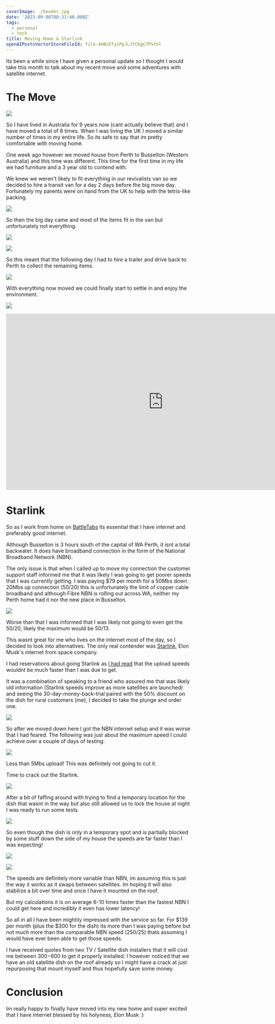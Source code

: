 ```yaml
---
coverImage: ./header.jpg
date: '2023-09-08T08:31:40.000Z'
tags:
  - personal
  - tech
title: Moving Home & Starlink
openAIPostsVectorStoreFileId: file-4HBcETysPpJL3fCKgC7PSfnl
---
```


Its been a while since I have given a personal update so I thought I would take this month to talk about my recent move and some adventures with satellite internet.

# The Move

[![](./map.png)](./map.png)

So I have lived in Australia for 9 years now (cant actually believe that) and I have moved a total of 8 times. When I was living the UK I moved a similar number of times in my entire life. So its safe to say that im pretty comfortable with moving home.

One week ago however we moved house from Perth to Busselton (Western Australia) and this time was different. This time for the first time in my life we had furniture and a 3 year old to contend with.

We knew we weren't likely to fit everything in our revivalists van so we decided to hire a transit van for a day 2 days before the big move day. Fortunately my parents were on hand from the UK to help with the tetris-like packing.

[![](./tetris.jpg)](./tetris.jpg)

So then the big day came and most of the items fit in the van but unfortunately not everything.

[![](./van.jpg)](./van.jpg)

[![](./left-over.jpg)](./left-over.jpg)

So this meant that the following day I had to hire a trailer and drive back to Perth to collect the remaining items.

[![](./trailer.jpg)](./trailer.jpg)

With everything now moved we could finally start to settle in and enjoy the environment.

[![](./garden.jpg)](./garden.jpg)

<iframe width="853" height="480" src="https://www.youtube.com/embed/T4kaZX1ZzzM" frameborder="0" allow="autoplay; encrypted-media" allowfullscreen></iframe>

# Starlink

So as I work from home on [BattleTabs](https://mikecann.co.uk/posts/battletabs-in-7-minutes) its essential that I have internet and preferably good internet.

Although Busselton is 3 hours south of the capital of WA Perth, it isnt a total backwater. It does have broadband connection in the form of the National Broadband Network (NBN).

The only issue is that when I called up to move my connection the customer support staff informed me that it was likely I was going to get poorer speeds that I was currently getting. I was paying $79 per month for a 50Mbs down 20Mbs up connection (50/20) this is unfortunately the limit of copper cable broadband and although Fibre NBN is rolling out across WA, neither my Perth home had it nor the new place in Busselton.

[![](./aussiebb.png)](./aussiebb.png)

Worse than that I was informed that I was likely not going to even get the 50/20, likely the maximum would be 50/13.

This wasnt great for me who lives on the internet most of the day, so I decided to look into alternatives. The only real contender was [Starlink](https://www.starlink.com/), Elon Musk's internet from space company.

I had reservations about going Starlink as [I had read](https://www.whistleout.com.au/Broadband/Guides/Starlink-Australia-Everything-you-need-to-know) that the upload speeds wouldnt be much faster than I was due to get.

It was a combination of speaking to a friend who assured me that was likely old information (Starlink speeds improve as more satellites are launched) and seeing the 30-day-money-back-trial paired with the 50% discount on the dish for rural customers (me), I decided to take the plunge and order one.

[![](./30day.png)](./30day.png)

So after we moved down here I got the NBN internet setup and it was worse that I had feared. The following was just about the maximum speed I could achieve over a couple of days of testing:

[![](./nbn-speed.png)](./nbn-speed.png)

Less than 5Mbs upload! This was definitely not going to cut it.

Time to crack out the Starlink.

[![](./starlink-box.jpg)](./starlink-box.jpg)

After a bit of faffing around with trying to find a temporary location for the dish that wasnt in the way but also still allowed us to lock the house at night I was ready to run some tests.

[![](./dish.jpg)](./dish.jpg)

So even though the dish is only in a temporary spot and is partially blocked by some stuff down the side of my house the speeds are far faster than I was expecting!

[![](./starlink-speed1.png)](./starlink-speed1.png)

[![](./starlink-speed2.png)](./starlink-speed2.png)

The speeds are definitely more variable than NBN, im assuming this is just the way it works as it swaps between satellites. Im hoping it will also stabilize a bit over time and once I have it mounted on the roof.

But my calculations it is on average 6-10 times faster than the fastest NBN I could get here and incredibly it even has lower latency!

So all in all I have been mightily impressed with the service so far. For $139 per month (plus the $300 for the dish) its more than I was paying before but not much more than the comparable NBN speed (250/25) thats assuming I would have ever been able to get those speeds.

I have received quotes from two TV / Satellite dish installers that it will cost me between $300-$600 to get it properly installed. I however noticed that we have an old satellite dish on the roof already so I might have a crack at just repurposing that mount myself and thus hopefully save some money.

# Conclusion

Im really happy to finally have moved into my new home and super excited that I have internet blessed by his holyness, Elon Musk :)
